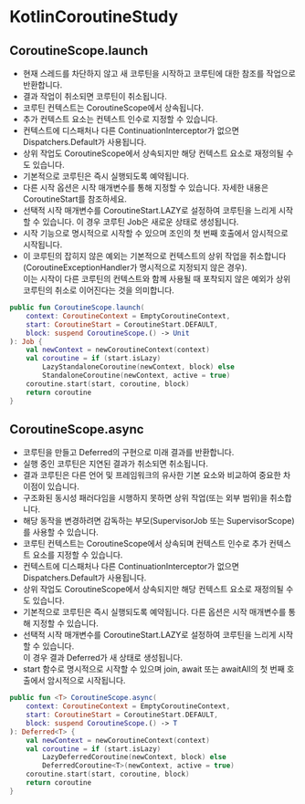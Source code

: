 # KotlinCoroutineStudy

## CoroutineScope.launch
- 현재 스레드를 차단하지 않고 새 코루틴을 시작하고 코루틴에 대한 참조를 작업으로 반환합니다.
- 결과 작업이 취소되면 코루틴이 취소됩니다.
- 코루틴 컨텍스트는 CoroutineScope에서 상속됩니다.
- 추가 컨텍스트 요소는 컨텍스트 인수로 지정할 수 있습니다.
- 컨텍스트에 디스패처나 다른 ContinuationInterceptor가 없으면 Dispatchers.Default가 사용됩니다.
- 상위 작업도 CoroutineScope에서 상속되지만 해당 컨텍스트 요소로 재정의될 수도 있습니다.
- 기본적으로 코루틴은 즉시 실행되도록 예약됩니다.
- 다른 시작 옵션은 시작 매개변수를 통해 지정할 수 있습니다. 자세한 내용은 CoroutineStart를 참조하세요.
- 선택적 시작 매개변수를 CoroutineStart.LAZY로 설정하여 코루틴을 느리게 시작할 수 있습니다. 이 경우 코루틴 Job은 새로운 상태로 생성됩니다.
- 시작 기능으로 명시적으로 시작할 수 있으며 조인의 첫 번째 호출에서 암시적으로 시작됩니다.
- 이 코루틴의 잡히지 않은 예외는 기본적으로 컨텍스트의 상위 작업을 취소합니다(CoroutineExceptionHandler가 명시적으로 지정되지 않은 경우). \
  이는 시작이 다른 코루틴의 컨텍스트와 함께 사용될 때 포착되지 않은 예외가 상위 코루틴의 취소로 이어진다는 것을 의미합니다.

```kotlin
public fun CoroutineScope.launch(
    context: CoroutineContext = EmptyCoroutineContext,
    start: CoroutineStart = CoroutineStart.DEFAULT,
    block: suspend CoroutineScope.() -> Unit
): Job {
    val newContext = newCoroutineContext(context)
    val coroutine = if (start.isLazy)
        LazyStandaloneCoroutine(newContext, block) else
        StandaloneCoroutine(newContext, active = true)
    coroutine.start(start, coroutine, block)
    return coroutine
}
```

## CoroutineScope.async
- 코루틴을 만들고 Deferred의 구현으로 미래 결과를 반환합니다.
- 실행 중인 코루틴은 지연된 결과가 취소되면 취소됩니다.
- 결과 코루틴은 다른 언어 및 프레임워크의 유사한 기본 요소와 비교하여 중요한 차이점이 있습니다.
- 구조화된 동시성 패러다임을 시행하지 못하면 상위 작업(또는 외부 범위)을 취소합니다.
- 해당 동작을 변경하려면 감독하는 부모(SupervisorJob 또는 SupervisorScope)를 사용할 수 있습니다.
- 코루틴 컨텍스트는 CoroutineScope에서 상속되며 컨텍스트 인수로 추가 컨텍스트 요소를 지정할 수 있습니다.
- 컨텍스트에 디스패처나 다른 ContinuationInterceptor가 없으면 Dispatchers.Default가 사용됩니다.
- 상위 작업도 CoroutineScope에서 상속되지만 해당 컨텍스트 요소로 재정의될 수도 있습니다.
- 기본적으로 코루틴은 즉시 실행되도록 예약됩니다. 다른 옵션은 시작 매개변수를 통해 지정할 수 있습니다.
- 선택적 시작 매개변수를 CoroutineStart.LAZY로 설정하여 코루틴을 느리게 시작할 수 있습니다. \
  이 경우 결과 Deferred가 새 상태로 생성됩니다.
- start 함수로 명시적으로 시작할 수 있으며 join, await 또는 awaitAll의 첫 번째 호출에서 암시적으로 시작됩니다.

```kotlin
public fun <T> CoroutineScope.async(
    context: CoroutineContext = EmptyCoroutineContext,
    start: CoroutineStart = CoroutineStart.DEFAULT,
    block: suspend CoroutineScope.() -> T
): Deferred<T> {
    val newContext = newCoroutineContext(context)
    val coroutine = if (start.isLazy)
        LazyDeferredCoroutine(newContext, block) else
        DeferredCoroutine<T>(newContext, active = true)
    coroutine.start(start, coroutine, block)
    return coroutine
}
```